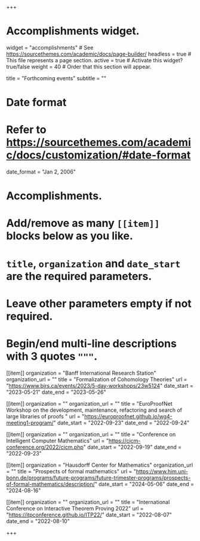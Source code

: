 +++
# Accomplishments widget.
widget = "accomplishments"  # See https://sourcethemes.com/academic/docs/page-builder/
headless = true  # This file represents a page section.
active = true  # Activate this widget? true/false
weight = 40  # Order that this section will appear.

title = "Forthcoming events"
subtitle = ""

# Date format
#   Refer to https://sourcethemes.com/academic/docs/customization/#date-format
date_format = "Jan 2, 2006"

# Accomplishments.
#   Add/remove as many `[[item]]` blocks below as you like.
#   `title`, `organization` and `date_start` are the required parameters.
#   Leave other parameters empty if not required.
#   Begin/end multi-line descriptions with 3 quotes `"""`.

[[item]]
  organization = "Banff International Research Station"
  organization_url = ""
  title = "Formalization of Cohomology Theories"
  url = "https://www.birs.ca/events/2023/5-day-workshops/23w5124"
  date_start = "2023-05-21"
  date_end = "2023-05-26"

[[item]]
  organization = ""
  organization_url = ""
  title = "EuroProofNet Workshop on the development, maintenance, refactoring and search of large libraries of proofs "
  url = "https://europroofnet.github.io/wg4-meeting1-program/"
  date_start = "2022-09-23"
  date_end = "2022-09-24"


[[item]]
  organization = ""
  organization_url = ""
  title = "Conference on Intelligent Computer Mathematics"
  url = "https://cicm-conference.org/2022/cicm.php"
  date_start = "2022-09-19"
  date_end = "2022-09-23"

[[item]]
  organization = "Hausdorff Center for Mathematics"
  organization_url = ""
  title = "Prospects of formal mathematics"
  url = "https://www.him.uni-bonn.de/programs/future-programs/future-trimester-programs/prospects-of-formal-mathematics/description/"
  date_start = "2024-05-06"
  date_end = "2024-08-16"


[[item]]
  organization = ""
  organization_url = ""
  title = "International Conference on Interactive Theorem Proving 2022"
  url = "https://itpconference.github.io/ITP22/"
  date_start = "2022-08-07"
  date_end = "2022-08-10"

+++
